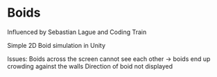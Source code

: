 # Boids
Influenced by Sebastian Lague and Coding Train

Simple 2D Boid simulation in Unity

Issues:
  Boids across the screen cannot see each other -> boids end up crowding against the walls
  Direction of boid not displayed
